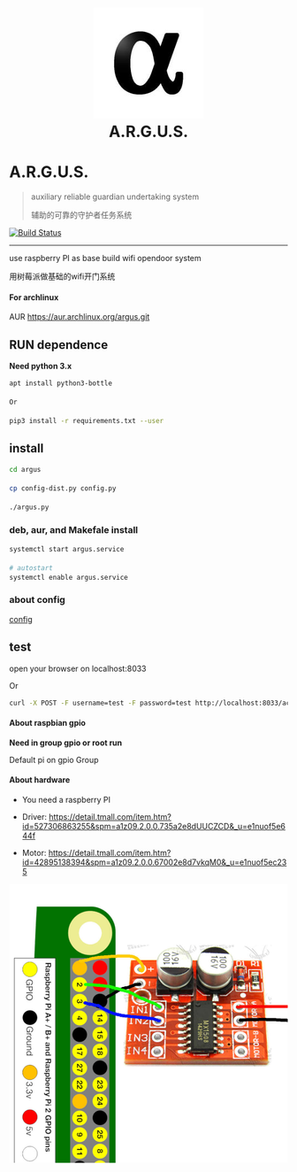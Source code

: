 
<h1 align="center">
  <img src="images/argus_logo.jpg" alt="argus_logo" width="200">
  <br>A.R.G.U.S.<br>
</h1>

A.R.G.U.S.
=====

> auxiliary reliable guardian undertaking system
>
> 辅助的可靠的守护者任务系统

[![Build Status](https://travis-ci.org/JRT-FOREVER/argus.svg?branch=master)](https://travis-ci.org/JRT-FOREVER/argus)

* * *

use raspberry PI as base build wifi opendoor system

用树莓派做基础的wifi开门系统

#### For archlinux
AUR https://aur.archlinux.org/argus.git


## RUN dependence

**Need python 3.x**

```sh
apt install python3-bottle

Or

pip3 install -r requirements.txt --user
```

## install
```sh
cd argus

cp config-dist.py config.py

./argus.py
```

### deb, aur, and Makefale install
```sh
systemctl start argus.service

# autostart
systemctl enable argus.service
```

### about config
[config](config-dist.py)

## test
open your browser on localhost:8033

Or

```sh
curl -X POST -F username=test -F password=test http://localhost:8033/action/run
```
#### About raspbian gpio
**Need in group gpio or root run**

Default pi on gpio Group


#### About hardware

- You need a raspberry PI

- Driver:
https://detail.tmall.com/item.htm?id=527306863255&spm=a1z09.2.0.0.735a2e8dUUCZCD&_u=e1nuof5e644f

- Motor:
https://detail.tmall.com/item.htm?id=42895138394&spm=a1z09.2.0.0.67002e8d7vkqM0&_u=e1nuof5ec235

![wiring_diagram](images/wiring_diagram.jpg)

